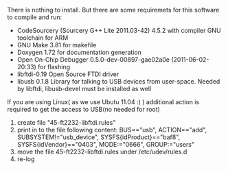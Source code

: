 
There is nothing to install. But there are some requiremets for this software to
compile and run:

   - CodeSourcery (Sourcery G++ Lite 2011.03-42) 4.5.2 with compiler GNU toolchain for ARM
   - GNU Make 3.81 for makefile
   - Doxygen 1.72 for documentation generation
   - Open On-Chip Debugger 0.5.0-dev-00897-gae02a0e (2011-06-02-20:33) for flashing
   - libftdi-0.19 Open Source FTDI driver
   - libusb 0.1.8 Library for talking to USB devices from user-space. 
     Needed by libftdi, libusb-devel must be installed as well

If you are using Linux( as we use Ubutu 11.04 :) ) additional action is required to get the access to USB(no needed for root)
1. create file "45-ft2232-libftdi.rules"
2. print in to the file following content:
BUS=="usb", ACTION=="add", SUBSYSTEM!="usb_device", SYSFS{idProduct}=="baf8", SYSFS{idVendor}=="0403", MODE:="0666", GROUP:="users"
3. move the file 45-ft2232-libftdi.rules under /etc/udev/rules.d 
4. re-log

